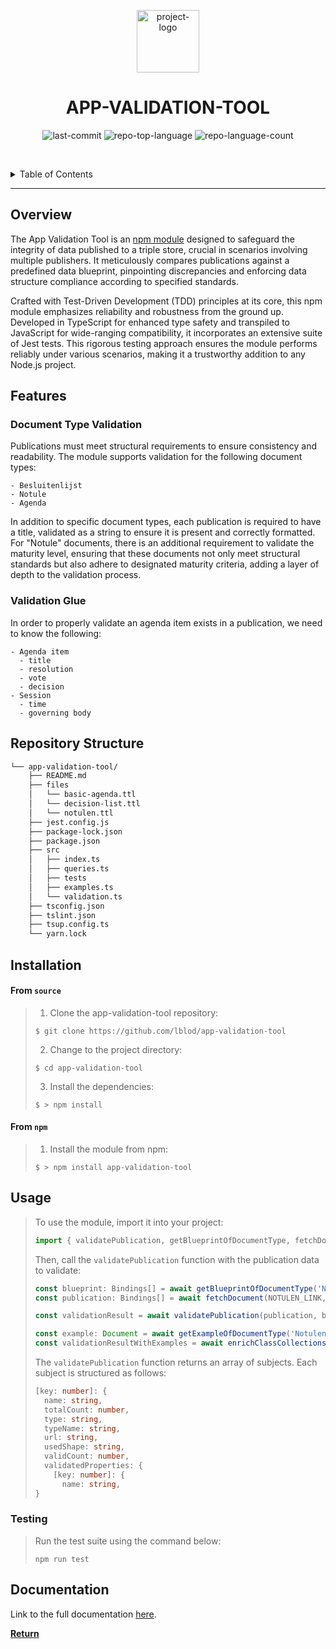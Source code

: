 <p align="center">
  <img src="https://ui.vlaanderen.be/3.latest/icons/app-icon/icon-highres-precomposed.png" width="100" alt="project-logo">
</p>
<p align="center">
    <h1 align="center">APP-VALIDATION-TOOL</h1>
</p>
<p align="center">
	<img src="https://img.shields.io/github/last-commit/lblod/app-validation-tool?style=default&logo=git&logoColor=white&color=0080ff" alt="last-commit">
	<img src="https://img.shields.io/github/languages/top/lblod/app-validation-tool?style=default&color=0080ff" alt="repo-top-language">
	<img src="https://img.shields.io/github/languages/count/lblod/app-validation-tool?style=default&color=0080ff" alt="repo-language-count">
<p>

<br><!-- TABLE OF CONTENTS -->
<details>
  <summary>Table of Contents</summary><br>

- [Overview](#overview)
- [Features](#features)
  - [Document Type Validation](#document-type-validation)
  - [Validation Glue](#validation-glue)
- [Repository Structure](#repository-structure)
- [Installation](#installation)
- [Usage](#usage)
  - [Testing](#testing)
- [Documentation](#documentation)
</details>
<hr>

##  Overview

The App Validation Tool is an [npm module](https://www.npmjs.com/package/validation-monitoring-module) designed to safeguard the integrity of data published to a triple store, crucial in scenarios involving multiple publishers. It meticulously compares publications against a predefined data blueprint, pinpointing discrepancies and enforcing data structure compliance according to specified standards.

Crafted with Test-Driven Development (TDD) principles at its core, this npm module emphasizes reliability and robustness from the ground up. Developed in TypeScript for enhanced type safety and transpiled to JavaScript for wide-ranging compatibility, it incorporates an extensive suite of Jest tests. This rigorous testing approach ensures the module performs reliably under various scenarios, making it a trustworthy addition to any Node.js project.

## Features

### Document Type Validation

Publications must meet structural requirements to ensure consistency and readability. The module supports validation for the following document types:

    - Besluitenlijst
    - Notule
    - Agenda

In addition to specific document types, each publication is required to have a title, validated as a string to ensure it is present and correctly formatted. For "Notule" documents, there is an additional requirement to validate the maturity level, ensuring that these documents not only meet structural standards but also adhere to designated maturity criteria, adding a layer of depth to the validation process.

### Validation Glue

In order to properly validate an agenda item exists in a publication, we need to know the following:

    - Agenda item
      - title
      - resolution
      - vote
      - decision
    - Session
      - time
      - governing body

##  Repository Structure

```sh
└── app-validation-tool/
    ├── README.md
    ├── files
    │   └── basic-agenda.ttl
    │   └── decision-list.ttl
    │   └── notulen.ttl
    ├── jest.config.js
    ├── package-lock.json
    ├── package.json
    ├── src
    │   ├── index.ts
    │   ├── queries.ts
    │   ├── tests
    │   ├── examples.ts
    │   └── validation.ts
    ├── tsconfig.json
    ├── tslint.json
    ├── tsup.config.ts
    └── yarn.lock
```

## Installation

<h4>From <code>source</code></h4>

> 1. Clone the app-validation-tool repository:
>
> ```console
> $ git clone https://github.com/lblod/app-validation-tool
> ```
>
> 2. Change to the project directory:
> ```console
> $ cd app-validation-tool
> ```
>
> 3. Install the dependencies:
> ```console
> $ > npm install
> ```

<h4>From <code>npm</code></h4>

> 1. Install the module from npm:
> ```console
> $ > npm install app-validation-tool
> ```


## Usage

> To use the module, import it into your project:
> ```javascript
> import { validatePublication, getBlueprintOfDocumentType, fetchDocument, getExampleOfDocumentType, enrichClassCollectionsWithExample } from 'app-validation-tool/dist';
> ```
>
> Then, call the `validatePublication` function with the publication data to validate:
> ```typescript
> const blueprint: Bindings[] = await getBlueprintOfDocumentType('Notulen');
> const publication: Bindings[] = await fetchDocument(NOTULEN_LINK, PROXY);
>
> const validationResult = await validatePublication(publication, blueprint);
>
> const example: Document = await getExampleOfDocumentType('Notulen');
> const validationResultWithExamples = await enrichClassCollectionsWithExample(validationResult, blueprint, example);
> ```
>
> The `validatePublication` function returns an array of subjects. Each subject is structured as follows:
> ```typescript
> [key: number]: {
>   name: string,
>   totalCount: number,
>   type: string,
>   typeName: string,
>   url: string,
>   usedShape: string,
>   validCount: number,
>   validatedProperties: {
>     [key: number]: {
>       name: string,
> }
> ```


### Testing

> Run the test suite using the command below:
> ```console
> npm run test
> ```

## Documentation

Link to the full documentation [here](https://app.gitbook.com/o/-MP9Yduzf5xu7wIebqPG/s/o6NmI5BUsBB4lH0um5Q4/).

[**Return**](#overview)
